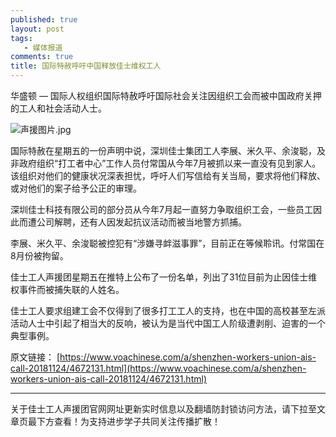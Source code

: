```yaml
---
published: true
layout: post
tags: 
   - 媒体报道
comments: true
title: 国际特赦呼吁中国释放佳士维权工人
---
```



华盛顿 — 国际人权组织国际特赦呼吁国际社会关注因组织工会而被中国政府关押的工人和社会活动人士。

<img src="https://i.loli.net/2018/11/28/5bfe5fcc4493a.jpg" alt="声援图片.jpg" title="声援图片.jpg" />

国际特赦在星期五的一份声明中说，深圳佳士集团工人李展、米久平、余浚聪，及非政府组织“打工者中心”工作人员付常国从今年7月被抓以来一直没有见到家人。该组织对他们的健康状况深表担忧，呼吁人们写信给有关当局，要求将他们释放、或对他们的案子给予公正的审理。

深圳佳士科技有限公司的部分员从今年7月起一直努力争取组织工会，一些员工因此而遭公司解聘，还有人因发起抗议活动而被当地警方抓捕。

李展、米久平、余浚聪被控犯有“涉嫌寻衅滋事罪”，目前正在等候聆讯。付常国在8月份被拘留。

佳士工人声援团星期五在推特上公布了一份名单，列出了31位目前为止因佳士维权事件而被捕失联的人姓名。

佳士工人要求组建工会不仅得到了很多打工工人的支持，也在中国的高校甚至左派活动人士中引起了相当大的反响，被认为是当代中国工人阶级遭剥削、迫害的一个典型事例。

原文链接：
[https://www.voachinese.com/a/shenzhen-workers-union-ais-call-20181124/4672131.html](https://www.voachinese.com/a/shenzhen-workers-union-ais-call-20181124/4672131.html)

---
关于佳士工人声援团官网网址更新实时信息以及翻墙防封锁访问方法，请下拉至文章页最下方查看！为支持进步学子共同关注传播扩散！
